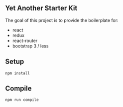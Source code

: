 Yet Another Starter Kit
---

The goal of this project is to provide the boilerplate for:
* react
* redux
* react-router
* bootstrap 3 / less

Setup
---

```
npm install
```



Compile
---

```
npm run compile
```

